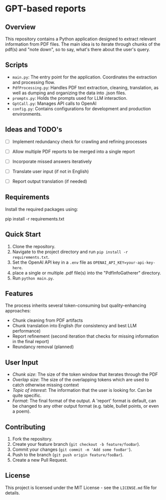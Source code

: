 # GPT-based reports

## Overview

This repository contains a Python application designed to extract relevant information from PDF files.
The main idea is to iterate through chunks of the pdf(s) and "note down", so to say, what's there about the user's query. 


## Scripts

- `main.py`: The entry point for the application. Coordinates the extraction and processing flow.
- `PdfProcessing.py`: Handles PDF text extraction, cleaning, translation, as well as dumping and organizing the data into .json files.
- `prompts.py`: Holds the prompts used for LLM interaction.
- `GptCall.py`: Manages API calls to OpenAI
- `config.py`: Contains configurations for development and production environments.


## Ideas and TODO's
- [ ] Implement redundancy check for crawling and refining processes
- [ ] Allow multiple PDF reports to be merged into a single report
- [ ] Incorporate missed answers iteratively 
- [ ] Translate user input (if not in English)
- [ ] Report output translation (if needed)


## Requirements

Install the required packages using:

pip install -r requirements.txt


## Quick Start

1. Clone the repository.
2. Navigate to the project directory and run `pip install -r requirements.txt`.
3. Set the OpenAI API key in a `.env` file as `OPENAI_API_KEY=your-api-key-here`.
4. place a single or multiple .pdf file(s) into the "PdfInfoGatherer" directory.
3. Run `python main.py`.


## Features

The process inherits several token-consuming but quality-enhancing approaches:

- Chunk cleaning from PDF artifacts
- Chunk translation into English (for consistency and best LLM performance)
- Report refinement (second iteration that checks for missing information in the final report)
- Reundancy removal (planned)


## User Input

- *Chunk size*: The size of the token window that iterates through the PDF
- *Overlap size*: The size of the overlapping tokens which are used to catch otherwise missing context
- *Topic of interest*: The information that the user is looking for. Can be quite specific. 
- *Format*: The final format of the output. A 'report' format is default, can be changed to any other output format (e.g. table, bullet points, or even a poem).


## Contributing

1. Fork the repository.
2. Create your feature branch (`git checkout -b feature/fooBar`).
3. Commit your changes (`git commit -m 'Add some fooBar'`).
4. Push to the branch (`git push origin feature/fooBar`).
5. Create a new Pull Request.


## License

This project is licensed under the MIT License - see the `LICENSE.md` file for details.

